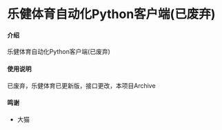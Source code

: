 # 乐健体育自动化Python客户端(已废弃)

#### 介绍
乐健体育自动化Python客户端(已废弃)

#### 使用说明

已废弃，乐健体育已更新版，接口更改，本项目Archive

#### 鸣谢

* 大猫
